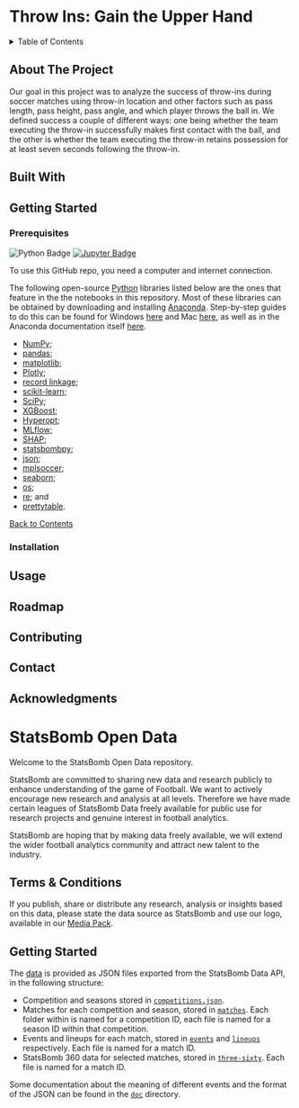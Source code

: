 # Throw Ins: Gain the Upper Hand

<!-- TABLE OF CONTENTS -->
<details>
  <summary>Table of Contents</summary>
  <ol>
    <li>
      <a href="#about-the-project">About The Project</a>
    </li>
    <li><a href="#built with">Built With</a></li>
    <li>
      <a href="#getting-started">Getting Started</a>
      <ul>
        <li><a href="#prerequisites">Prerequisites</a></li>
        <li><a href="#installation">Installation</a></li>
      </ul>
    </li>
    <li><a href="#usage">Usage</a></li>
    <li><a href="#roadmap">Roadmap</a></li>
    <li><a href="#contributing">Contributing</a></li>
    <li><a href="#contact">Contact</a></li>
    <li><a href="#acknowledgments">Acknowledgments</a></li>
  </ol>
</details>

## About The Project

Our goal in this project was to analyze the success of throw-ins during soccer matches using throw-in location and other factors such as pass length, pass height, pass angle, and which player throws the ball in. We defined success a couple of different ways: one being whether the team executing the throw-in successfully makes first contact with the ball, and the other is whether the team executing the throw-in retains possession for at least seven seconds following the throw-in. 


## Built With

## Getting Started

### Prerequisites

![Python Badge](https://img.shields.io/badge/-python-3f7dae?style=flat&logo=python&logoColor=fff)
[![Jupyter Badge](https://img.shields.io/badge/Made%20with-Jupyter-orange?style=flat&logo=Jupyter)](https://jupyter.org/try)

<!--This project is written in Python programming language. <br>-->
To use this GitHub repo, you need a computer and internet connection.

The following open-source [Python](https://www.python.org/) libraries listed below are the ones that feature in the the notebooks in this repository. Most of these libraries can be obtained by downloading and installing [Anaconda](https://anaconda.org/anaconda/conda). Step-by-step guides to do this can be found for Windows [here](https://medium.com/@GalarnykMichael/install-python-on-windows-anaconda-c63c7c3d1444) and Mac [here](https://medium.com/@GalarnykMichael/install-python-on-mac-anaconda-ccd9f2014072), as well as in the Anaconda documentation itself [here](https://docs.anaconda.com/anaconda/install/).

*    [NumPy](https://numpy.org/doc/stable/contents.html);
*    [pandas](http://pandas.pydata.org/);
*    [matplotlib](https://matplotlib.org/contents.html?v=20200411155018);
*    [Plotly](https://plotly.com/);
*    [record linkage](https://recordlinkage.readthedocs.io/en/latest/about.html);
*    [scikit-learn](https://scikit-learn.org/stable/);
*    [SciPy](https://www.scipy.org/);
*    [XGBoost](https://xgboost.readthedocs.io/en/latest/);
*    [Hyperopt](https://github.com/hyperopt/hyperopt);
*    [MLflow](https://github.com/mlflow/mlflow); 
*    [SHAP](https://github.com/slundberg/shap);
*    [statsbombpy](https://github.com/statsbomb/statsbombpy);
*    [json](https://docs.python.org/3/library/json.html);
*    [mplsoccer](https://mplsoccer.readthedocs.io/en/latest/index.html);
*    [seaborn](https://seaborn.pydata.org/);
*    [os](https://docs.python.org/3/library/os.html);
*    [re](https://docs.python.org/3/library/re.html); and
*    [prettytable](https://pypi.org/project/prettytable/).

<a href="#table-of-contents">Back to Contents</a>


### Installation

## Usage

## Roadmap

## Contributing

## Contact

## Acknowledgments


# StatsBomb Open Data

Welcome to the StatsBomb Open Data repository.

StatsBomb are committed to sharing new data and research publicly to enhance understanding of the game of Football. We want to actively encourage new research and analysis at all levels. Therefore we have made certain leagues of StatsBomb Data freely available for public use for research projects and genuine interest in football analytics.

StatsBomb are hoping that by making data freely available, we will extend the wider football analytics community and attract new talent to the industry.

## Terms & Conditions

If you publish, share or distribute any research, analysis or insights based on this data, please state the data source as StatsBomb and use our logo, available in our [Media Pack](https://statsbomb.com/media-pack/).

## Getting Started

The [data](./data/) is provided as JSON files exported from the StatsBomb Data API, in the following structure:

* Competition and seasons stored in [`competitions.json`](./data/competitions.json).
* Matches for each competition and season, stored in [`matches`](./data/matches/). Each folder within is named for a competition ID, each file is named for a season ID within that competition.
* Events and lineups for each match, stored in [`events`](./data/events/) and [`lineups`](./data/lineups/) respectively. Each file is named for a match ID.
* StatsBomb 360 data for selected matches, stored in [`three-sixty`](./data/three-sixty/). Each file is named for a match ID.

Some documentation about the meaning of different events and the format of the JSON can be found in the [`doc`](./doc) directory.
